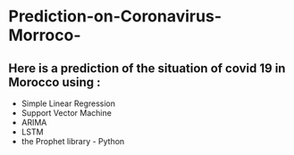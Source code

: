 # Prediction-on-Coronavirus-Morroco-

## Here is a prediction of the situation of covid 19 in Morocco using :
- Simple Linear Regression
- Support Vector Machine
- ARIMA
- LSTM
- the Prophet library - Python

